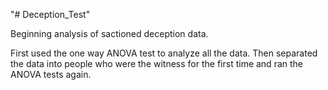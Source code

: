 "# Deception_Test" 

Beginning analysis of sactioned deception data.

First used the one way ANOVA test to analyze all the data. Then separated the data into people who were the witness for the first time and ran the ANOVA tests again. 
